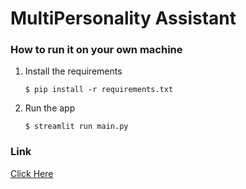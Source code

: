 # MultiPersonality Assistant



### How to run it on your own machine

1. Install the requirements

   ```
   $ pip install -r requirements.txt
   ```

2. Run the app

   ```
   $ streamlit run main.py
   ```

### Link

<a href="https://multipersonalityai.streamlit.app" target="blank"> Click Here </a>
